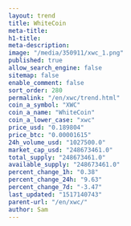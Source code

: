 ```yaml
---
layout: trend
title: WhiteCoin
meta-title: 
h1-title: 
meta-description: 
image: "/media/350911/xwc_1.png"
published: true
allow_search_engine: false
sitemap: false
enable_comment: false
sort_order: 280
permalink: "/en/xwc/trend.html"
coin_a_symbol: "XWC"
coin_a_name: "WhiteCoin"
coin_a_lower_case: "xwc"
price_usd: "0.189804"
price_btc: "0.00001615"
24h_volume_usd: "1027500.0"
market_cap_usd: "248673461.0"
total_supply: "248673461.0"
available_supply: "248673461.0"
percent_change_1h: "0.38"
percent_change_24h: "9.63"
percent_change_7d: "-3.47"
last_updated: "1517140743"
parent-url: "/en/xwc/"
author: Sam
---
```


